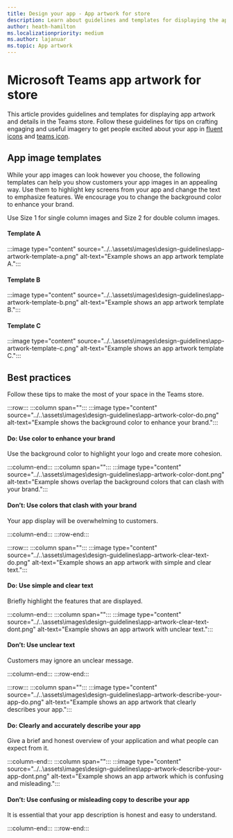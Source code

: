 ```yaml
---
title: Design your app - App artwork for store
description: Learn about guidelines and templates for displaying the app artwork.
author: heath-hamilton
ms.localizationpriority: medium
ms.author: lajanuar
ms.topic: App artwork
---
```

# Microsoft Teams app artwork for store

This article provides guidelines and templates for displaying app artwork and details in the Teams store. Follow these guidelines for tips on crafting engaging and useful imagery to get people excited about your app in [fluent icons](https://www.figma.com/community/file/836835755999342788) and [teams icon](https://react.fluentui.dev/?path=/docs/concepts-developer-icons-icons--page).

## App image templates

While your app images can look however you choose, the following templates can help you show customers your app images in an appealing way. Use them to highlight key screens from your app and change the text to emphasize features. We encourage you to change the background color to enhance your brand.

Use Size 1 for single column images and Size 2 for double column images.

#### Template A

:::image type="content" source="../..\assets\images\design-guidelines\app-artwork-template-a.png" alt-text="Example shows an app artwork template A.":::

#### Template B

:::image type="content" source="../..\assets\images\design-guidelines\app-artwork-template-b.png" alt-text="Example shows an app artwork template B.":::

#### Template C

:::image type="content" source="../..\assets\images\design-guidelines\app-artwork-template-c.png" alt-text="Example shows an app artwork template C.":::

## Best practices

Follow these tips to make the most of your space in the Teams store.

:::row:::
   :::column span="":::
:::image type="content" source="../..\assets\images\design-guidelines\app-artwork-color-do.png" alt-text="Example shows the background color to enhance your brand.":::

#### Do: Use color to enhance your brand

Use the background color to highlight your logo and create more cohesion.

   :::column-end:::
   :::column span="":::
:::image type="content" source="../..\assets\images\design-guidelines\app-artwork-color-dont.png" alt-text="Example shows overlap the background colors that can clash with your brand.":::

#### Don’t: Use colors that clash with your brand

Your app display will be overwhelming to customers.

   :::column-end:::
:::row-end:::

:::row:::
   :::column span="":::
:::image type="content" source="../..\assets\images\design-guidelines\app-artwork-clear-text-do.png" alt-text="Example shows an app artwork with simple and clear text.":::

#### Do: Use simple and clear text

Briefly highlight the features that are displayed.

   :::column-end:::
   :::column span="":::
:::image type="content" source="../..\assets\images\design-guidelines\app-artwork-clear-text-dont.png" alt-text="Example shows an app artwork with unclear text.":::

#### Don’t: Use unclear text

Customers may ignore an unclear message.

   :::column-end:::
:::row-end:::

:::row:::
   :::column span="":::
:::image type="content" source="../..\assets\images\design-guidelines\app-artwork-describe-your-app-do.png" alt-text="Example shows an app artwork that clearly describes your app.":::

#### Do: Clearly and accurately describe your app

Give a brief and honest overview of your application and what people can expect from it.

   :::column-end:::
   :::column span="":::
:::image type="content" source="../..\assets\images\design-guidelines\app-artwork-describe-your-app-dont.png" alt-text="Example shows an app artwork which is confusing and misleading.":::

#### Don’t: Use confusing or misleading copy to describe your app

It is essential that your app description is honest and easy to understand.

   :::column-end:::
:::row-end:::
